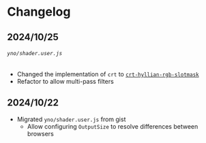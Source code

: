# Changelog

## 2024/10/25

###### `yno/shader.user.js`
- Changed the implementation of `crt` to [`crt-hyllian-rgb-slotmask`](https://github.com/libretro/slang-shaders/tree/master/crt/shaders/hyllian)
- Refactor to allow multi-pass filters

## 2024/10/22

- Migrated `yno/shader.user.js` from gist
  - Allow configuring `OutputSize` to resolve differences between browsers
